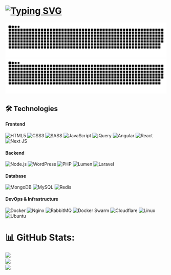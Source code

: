 
<h1 style="display:">
<a href="https://git.io/typing-svg"><img src="https://readme-typing-svg.herokuapp.com?font=Nunito&weight=600&size=46&duration=2000&pause=1000&color=6777EF&center=true&vCenter=true&multiline=true&width=600&height=300&lines=Hi+There+%F0%9F%91%8B;Hope+You+Are+Doing+Well;Cheers+Nati+%F0%9F%A5%82" alt="Typing SVG" /></a>
</h1>

![github contribution grid snake animation](https://raw.githubusercontent.com/platane/platane/output/github-contribution-grid-snake-dark.svg#gh-dark-mode-only)
![github contribution grid snake animation](https://raw.githubusercontent.com/platane/platane/output/github-contribution-grid-snake.svg#gh-light-mode-only)

## 🛠️ Technologies

#### Frontend

![HTML5](https://img.shields.io/badge/html5-%23E34F26.svg?style=plastic&logo=html5&logoColor=white) ![CSS3](https://img.shields.io/badge/css3-%231572B6.svg?style=plastic&logo=css3&logoColor=white) ![SASS](https://img.shields.io/badge/SASS-hotpink.svg?style=plastic&logo=SASS&logoColor=white) ![JavaScript](https://img.shields.io/badge/javascript-%23323330.svg?style=plastic&logo=javascript&logoColor=%23F7DF1E) ![jQuery](https://img.shields.io/badge/jquery-%230769AD.svg?style=plastic&logo=jquery&logoColor=white) ![Angular](https://img.shields.io/badge/angular-%23DD0031.svg?style=plastic&logo=angular&logoColor=white) ![React](https://img.shields.io/badge/react-%2320232a.svg?style=plastic&logo=react&logoColor=%2361DAFB) ![Next JS](https://img.shields.io/badge/Next-black?style=plastic&logo=next.js&logoColor=white)
#### Backend

![Node.js](https://img.shields.io/badge/node.js-6DA55F?style=plastic&logo=node.js&logoColor=white) ![WordPress](https://img.shields.io/badge/WordPress-%23117AC9.svg?style=plastic&logo=WordPress&logoColor=white) ![PHP](https://img.shields.io/badge/php-%23777BB4.svg?style=plastic&logo=php&logoColor=white) ![Lumen](https://img.shields.io/badge/Lumen-%23FF2D20.svg?style=plastic&logo=lumen&logoColor=white) ![Laravel](https://img.shields.io/badge/laravel-%23FF2D20.svg?style=plastic&logo=laravel&logoColor=white)
#### Database

![MongoDB](https://img.shields.io/badge/MongoDB-%234ea94b.svg?style=plastic&logo=mongodb&logoColor=white) ![MySQL](https://img.shields.io/badge/mysql-%2300f.svg?style=plastic&logo=mysql&logoColor=white) ![Redis](https://img.shields.io/badge/redis-%23DD0031.svg?style=plastic&logo=redis&logoColor=white)
#### DevOps & Infrastructure

![Docker](https://img.shields.io/badge/docker-%230db7ed.svg?style=plastic&logo=docker&logoColor=white) ![Nginx](https://img.shields.io/badge/nginx-%23009639.svg?style=plastic&logo=nginx&logoColor=white) ![RabbitMQ](https://img.shields.io/badge/rabbitmq-%23FF6600.svg?style=plastic&logo=rabbitmq&logoColor=white) ![Docker Swarm](https://img.shields.io/badge/docker%20swarm-%230db7ed.svg?style=plastic&logo=docker&logoColor=white) ![Cloudflare](https://img.shields.io/badge/Cloudflare-F38020?style=plastic&logo=Cloudflare&logoColor=white) ![Linux](https://img.shields.io/badge/Linux-FCC624?style=plastic&logo=linux&logoColor=black) ![Ubuntu](https://img.shields.io/badge/Ubuntu-E95420?style=plastic&logo=ubuntu&logoColor=white)

# 📊 GitHub Stats:
![](https://github-readme-stats.vercel.app/api?username=nc555&theme=dark&hide_border=false&include_all_commits=true&count_private=true)<br/>
![](https://github-readme-streak-stats.herokuapp.com/?user=nc555&theme=dark&hide_border=false)<br/>
![](https://github-readme-stats.vercel.app/api/top-langs/?username=nc555&theme=dark&hide_border=false&include_all_commits=true&count_private=true&layout=compact)
